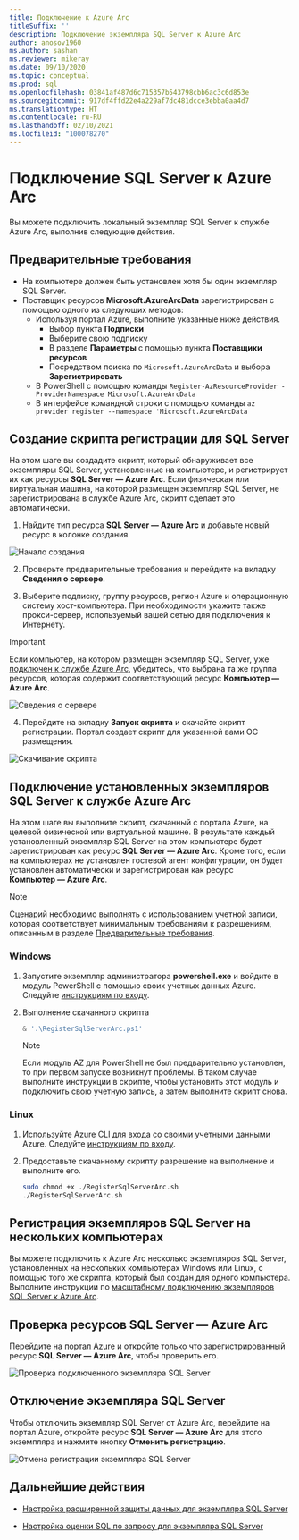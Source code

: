```yaml
---
title: Подключение к Azure Arc
titleSuffix: ''
description: Подключение экземпляра SQL Server к Azure Arc
author: anosov1960
ms.author: sashan
ms.reviewer: mikeray
ms.date: 09/10/2020
ms.topic: conceptual
ms.prod: sql
ms.openlocfilehash: 03841af487d6c715357b543798cbb6ac3c6d853e
ms.sourcegitcommit: 917df4ffd22e4a229af7dc481dcce3ebba0aa4d7
ms.translationtype: HT
ms.contentlocale: ru-RU
ms.lasthandoff: 02/10/2021
ms.locfileid: "100078270"
---
```

# <a name="connect-your-sql-server-to-azure-arc"></a>Подключение SQL Server к Azure Arc

Вы можете подключить локальный экземпляр SQL Server к службе Azure Arc, выполнив следующие действия.

## <a name="prerequisites"></a>Предварительные требования

* На компьютере должен быть установлен хотя бы один экземпляр SQL Server.
* Поставщик ресурсов **Microsoft.AzureArcData** зарегистрирован с помощью одного из следующих методов:  
    * Используя портал Azure, выполните указанные ниже действия.
        - Выбор пункта **Подписки** 
        - Выберите свою подписку
        - В разделе **Параметры** с помощью пункта **Поставщики ресурсов**
        - Посредством поиска по `Microsoft.AzureArcData` и выбора **Зарегистрировать**
    * В PowerShell с помощью команды `Register-AzResourceProvider -ProviderNamespace Microsoft.AzureArcData`
    * В интерфейсе командной строки с помощью команды `az provider register --namespace 'Microsoft.AzureArcData`

## <a name="generate-a-registration-script-for-sql-server"></a>Создание скрипта регистрации для SQL Server

На этом шаге вы создадите скрипт, который обнаруживает все экземпляры SQL Server, установленные на компьютере, и регистрирует их как ресурсы __SQL Server — Azure Arc__. Если физическая или виртуальная машина, на которой размещен экземпляр SQL Server, не зарегистрирована в службе Azure Arc, скрипт сделает это автоматически.

1. Найдите тип ресурса __SQL Server — Azure Arc__ и добавьте новый ресурс в колонке создания.

![Начало создания](media/join/start-creation-of-sql-server-azure-arc-resource.png)

2. Проверьте предварительные требования и перейдите на вкладку **Сведения о сервере**.  

3. Выберите подписку, группу ресурсов, регион Azure и операционную систему хост-компьютера. При необходимости укажите также прокси-сервер, используемый вашей сетью для подключения к Интернету.

> [!IMPORTANT]
> Если компьютер, на котором размещен экземпляр SQL Server, уже [подключен к службе Azure Arc](/azure/azure-arc/servers/onboard-portal), убедитесь, что выбрана та же группа ресурсов, которая содержит соответствующий ресурс __Компьютер — Azure Arc__.

![Сведения о сервере](media/join/server-details-sql-server-azure-arc.png)

4. Перейдите на вкладку **Запуск скрипта** и скачайте скрипт регистрации. Портал создает скрипт для указанной вами ОС размещения.

![Скачивание скрипта](media/join/download-script-sql-server-azure-arc.png)

## <a name="connect-the-installed-sql-server-instances-to-azure-arc"></a>Подключение установленных экземпляров SQL Server к службе Azure Arc

На этом шаге вы выполните скрипт, скачанный с портала Azure, на целевой физической или виртуальной машине. В результате каждый установленный экземпляр SQL Server на этом компьютере будет зарегистрирован как ресурс __SQL Server — Azure Arc__. Кроме того, если на компьютерах не установлен гостевой агент конфигурации, он будет установлен автоматически и зарегистрирован как ресурс __Компьютер — Azure Arc__.

> [!NOTE]
> Сценарий необходимо выполнять с использованием учетной записи, которая соответствует минимальным требованиям к разрешениям, описанным в разделе [Предварительные требования](overview.md#prerequisites).

### <a name="windows"></a>Windows

1. Запустите экземпляр администратора __powershell.exe__ и войдите в модуль PowerShell с помощью своих учетных данных Azure. Следуйте [инструкциям по входу](/powershell/azure/install-az-ps#sign-in).

2. Выполнение скачанного скрипта

   ```powershell
   & '.\RegisterSqlServerArc.ps1'
   ```

   > [!NOTE]
   > Если модуль AZ для PowerShell не был предварительно установлен, то при первом запуске возникнут проблемы. В таком случае выполните инструкции в скрипте, чтобы установить этот модуль и подключить свою учетную запись, а затем выполните скрипт снова.

### <a name="linux"></a>Linux

1. Используйте Azure CLI для входа со своими учетными данными Azure. Следуйте [инструкциям по входу](/cli/azure/authenticate-azure-cli).

2. Предоставьте скачанному скрипту разрешение на выполнение и выполните его.

   ```bash
   sudo chmod +x ./RegisterSqlServerArc.sh
   ./RegisterSqlServerArc.sh
   ```

## <a name="register-sql-server-instances-on-multiple-machines"></a>Регистрация экземпляров SQL Server на нескольких компьютерах

Вы можете подключить к Azure Arc несколько экземпляров SQL Server, установленных на нескольких компьютерах Windows или Linux, с помощью того же скрипта, который был создан для одного компьютера. Выполните инструкции по [масштабному подключению экземпляров SQL Server к Azure Arc](connect-at-scale.md).

## <a name="validate-the-sql-server---azure-arc-resources"></a>Проверка ресурсов SQL Server — Azure Arc

Перейдите на [портал Azure](https://ms.portal.azure.com/#home) и откройте только что зарегистрированный ресурс __SQL Server — Azure Arc__, чтобы проверить его.

![Проверка подключенного экземпляра SQL Server ](media/join/validate-sql-server-azure-arc.png)

## <a name="disconnect-your-sql-server-instance"></a>Отключение экземпляра SQL Server

Чтобы отключить экземпляр SQL Server от Azure Arc, перейдите на портал Azure, откройте ресурс __SQL Server — Azure Arc__ для этого экземпляра и нажмите кнопку **Отменить регистрацию**.

![Отмена регистрации экземпляра SQL Server](media/join/unregister-sql-server-azure-arc.png)

## <a name="next-steps"></a>Дальнейшие действия

* [Настройка расширенной защиты данных для экземпляра SQL Server](configure-advanced-data-security.md)

* [Настройка оценки SQL по запросу для экземпляра SQL Server](assess.md)